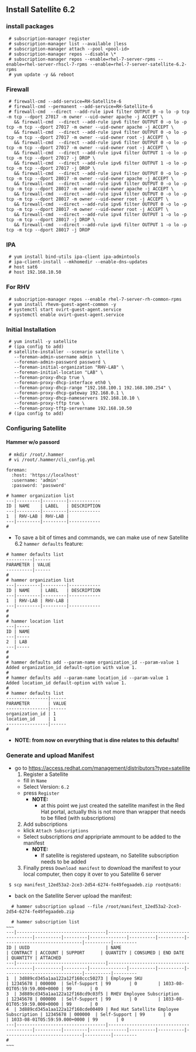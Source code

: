 ##  Install Satellite 6.2

### install packages
```
 # subscription-manager register
 # subscription-manager list --available |less
 # subscription-manager attach --pool <pool-id>
 # subscription-manager repos --disable \*
 # subscription-manager repos --enable=rhel-7-server-rpms --enable=rhel-server-rhscl-7-rpms --enable=rhel-7-server-satellite-6.2-rpms
 # yum update -y && reboot
```

### Firewall
``` 
 # firewall-cmd --add-service=RH-Satellite-6
 # firewall-cmd --permanent --add-service=RH-Satellite-6
 # firewall-cmd  --direct --add-rule ipv4 filter OUTPUT 0 -o lo -p tcp -m tcp --dport 27017 -m owner --uid-owner apache -j ACCEPT \
   && firewall-cmd  --direct --add-rule ipv6 filter OUTPUT 0 -o lo -p tcp -m tcp --dport 27017 -m owner --uid-owner apache -j ACCEPT \
   && firewall-cmd  --direct --add-rule ipv4 filter OUTPUT 0 -o lo -p tcp -m tcp --dport 27017 -m owner --uid-owner root -j ACCEPT \
   && firewall-cmd  --direct --add-rule ipv6 filter OUTPUT 0 -o lo -p tcp -m tcp --dport 27017 -m owner --uid-owner root -j ACCEPT \
   && firewall-cmd  --direct --add-rule ipv4 filter OUTPUT 1 -o lo -p tcp -m tcp --dport 27017 -j DROP \
   && firewall-cmd  --direct --add-rule ipv6 filter OUTPUT 1 -o lo -p tcp -m tcp --dport 27017 -j DROP \
   && firewall-cmd  --direct --add-rule ipv4 filter OUTPUT 0 -o lo -p tcp -m tcp --dport 28017 -m owner --uid-owner apache -j ACCEPT \
   && firewall-cmd  --direct --add-rule ipv6 filter OUTPUT 0 -o lo -p tcp -m tcp --dport 28017 -m owner --uid-owner apache -j ACCEPT \
   && firewall-cmd  --direct --add-rule ipv4 filter OUTPUT 0 -o lo -p tcp -m tcp --dport 28017 -m owner --uid-owner root -j ACCEPT \
   && firewall-cmd  --direct --add-rule ipv6 filter OUTPUT 0 -o lo -p tcp -m tcp --dport 28017 -m owner --uid-owner root -j ACCEPT \
   && firewall-cmd  --direct --add-rule ipv4 filter OUTPUT 1 -o lo -p tcp -m tcp --dport 28017 -j DROP \
   && firewall-cmd  --direct --add-rule ipv6 filter OUTPUT 1 -o lo -p tcp -m tcp --dport 28017 -j DROP
```

### IPA
```
 # yum install bind-utils ipa-client ipa-admintools
 # ipa-client-install --mkhomedir --enable-dns-updates 
 # host sat6
 # host 192.168.10.50
```

### For RHV
```
 # subscription-manager repos --enable rhel-7-server-rh-common-rpms
 # yum install rhevm-guest-agent-common -y
 # systemctl start ovirt-guest-agent.service
 # systemctl enable ovirt-guest-agent.service

```

### Initial Installation 
```
 # yum install -y satellite
 # (ipa config to add)
 # satellite-installer --scenario satellite \
   --foreman-admin-username admin  \
   --foreman-admin-password password \
   --foreman-initial-organization "RHV-LAB" \
   --foreman-initial-location "LAB" \
   --foreman-proxy-dhcp true \
   --foreman-proxy-dhcp-interface eth0 \
   --foreman-proxy-dhcp-range "192.168.100.1 192.168.100.254" \
   --foreman-proxy-dhcp-gateway 192.168.0.1 \
   --foreman-proxy-dhcp-nameservers 192.168.10.10 \
   --foreman-proxy-tftp true \
   --foreman-proxy-tftp-servername 192.168.10.50 
 # (ipa config to add)
```

### Configuring Satellite

#### Hammer w/o passord
```
 # mkdir /root/.hammer
 # vi /root/.hammer/cli_config.yml
```
~~~
foreman:
  :host: 'https://localhost'
  :username: 'admin'
  :password: 'password'
~~~
```
# hammer organization list
---|---------|---------|------------
ID | NAME    | LABEL   | DESCRIPTION
---|---------|---------|------------
1  | RHV-LAB | RHV-LAB |            
---|---------|---------|------------
# 
```
 * To save a bit of times and commands, we can make use of new Satellite 6.2 `hammer defaults` feature:
~~~
# hammer defaults list
----------|------
PARAMETER | VALUE
----------|------
# 
# hammer organization list
---|---------|---------|------------
ID | NAME    | LABEL   | DESCRIPTION
---|---------|---------|------------
1  | RHV-LAB | RHV-LAB |            
---|---------|---------|------------
# 
# 
# hammer location list
---|-----
ID | NAME
---|-----
2  | LAB 
---|-----
# 
# 
# hammer defaults add --param-name organization_id --param-value 1
Added organization_id default-option with value 1.
# 
# hammer defaults add --param-name location_id --param-value 1
Added location_id default-option with value 1.
# 
# hammer defaults list
----------------|------
PARAMETER       | VALUE
----------------|------
organization_id | 1    
location_id     | 1    
----------------|------
# 
~~~

 * **NOTE: from now on everything that is dine relates to this defaults!**

### Generate and upload Manifest 

 * go to https://access.redhat.com/management/distributors?type=satellite
   1. Register a Satellite
     * fill in `Name`
     * Select Version: `6.2`
     * press `Register`
       * **NOTE:**
          * at this point we just created the satellite manifest in the Red Hat portal, actually this is not more than wrapper that needs to be filled (with subscriptions)
   2. Add subscriptions  
     * klick `Attach Subscriptions`
     * Select subscriptions _and_ appripriate ammount to be added to the manifest
       * **NOTE:**
          * If satellite is registered upsteam, no Satellite subscription needs to be added 
   3. Finally press `Download manifest` to download the manifest to your local computer, then copy it over to you Satellite 6 server

```
 $ scp manifest_12ed53a2-2ce3-2d54-6274-fe49fegaadeb.zip root@sat6:
```

 * back on the Satellite Server upload the manifest:
```
  # hammer subscription upload --file /root/manifest_12ed53a2-2ce3-2d54-6274-fe49fegaadeb.zip 

  # hammer subscription list
~~~
---|----------------------------------|-----------------------------------------|----------|---------|--------------|----------|----------|------------------------------|----------|---------
ID | UUID                             | NAME                                    | CONTRACT | ACCOUNT | SUPPORT      | QUANTITY | CONSUMED | END DATE                     | QUANTITY | ATTACHED
---|----------------------------------|-----------------------------------------|----------|---------|--------------|----------|----------|------------------------------|----------|---------
1  | 3d889cd345a1aa122a12f168ccc50273 | Employee SKU                            | 12345678 | 000000  | Self-Support | 99       | 0        | 1033-08-01T05:59:59.000+0000 | 99       | 0       
3  | 3d889cd345a1aa122a12f168cd9c03f5 | RHEV Employee Subscription              | 12345678 | 000000  | Self-Support | 99       | 0        | 1033-08-01T05:59:59.000+0000 | 99       | 0       
4  | 3d889cd345a1aa122a12f168cde00409 | Red Hat Satellite Employee Subscription | 12345678 | 000000  | Self-Support | 99       | 0        | 1033-08-01T05:59:59.000+0000 | 99       | 0       
---|----------------------------------|-----------------------------------------|----------|---------|--------------|----------|----------|------------------------------|----------|---------
# 
~~~ 
```
